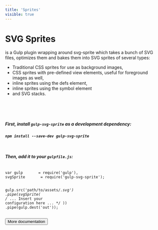 ```yaml
---
title: 'Sprites'
visible: true
---
```


<h1>SVG Sprites</h1>


<p>is a Gulp plugin wrapping around svg-sprite which takes a bunch of SVG files, optimizes them and bakes them into SVG sprites of several types:</p>
<ul>
  <li>Traditional CSS sprites for use as background images,</li>
  <li>CSS sprites with pre-defined view elements, useful for foreground images as well,</li>
  <li>inline sprites using the defs element,</li>
  <li>inline sprites using the symbol element</li>
  <li>and SVG stacks.</li>
</ul>

<br />

<h5 style="margin-top: 50px">First, install <code>gulp-svg-sprite</code> as a development dependency:</h5>
<div class="highlight mt-4 p-3">
<h5><code>npm install --save-dev gulp-svg-sprite</code></h5>
</div>


<h5 style="margin-top: 50px">Then, add it to your <code>gulpfile.js</code>:</h5>
<div class="highlight mt-4 p-3">
<pre><code>
<span class="pl-k">var</span> gulp       <span class="pl-k">=</span> <span class="pl-c1">require</span>(<span class="pl-s"><span class="pl-pds">'</span>gulp<span class="pl-pds">'</span></span>),
svgSprite       <span class="pl-k">=</span> <span class="pl-c1">require</span>(<span class="pl-s"><span class="pl-pds">'</span>gulp-svg-sprite<span class="pl-pds">'</span></span>);

<span class="pl-smi">gulp</span>.<span class="pl-en">src</span>(<span class="pl-s"><span class="pl-pds">'</span>path/to/assets/*.svg<span class="pl-pds">'</span></span>)
  .<span class="pl-en">pipe</span>(<span class="pl-en">svgSprite</span>( <span class="pl-c"><span class="pl-c">/*</span> ... Insert your configuration here ... <span class="pl-c">*/</span></span> ))
  .<span class="pl-en">pipe</span>(<span class="pl-smi">gulp</span>.<span class="pl-en">dest</span>(<span class="pl-s"><span class="pl-pds">'</span>out<span class="pl-pds">'</span></span>));
</code></pre>
</div>


<button class="btn btn-primary mt-4" href="https://github.com/jkphl/gulp-svg-sprite">More documentation</button>
      